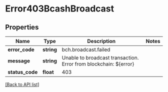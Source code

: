 # Error403BcashBroadcast

## Properties

Name | Type | Description | Notes
------------ | ------------- | ------------- | -------------
**error_code** | **string** | bch.broadcast.failed |
**message** | **string** | Unable to broadcast transaction. Error from blockchain: ${error} |
**status_code** | **float** | 403 |

[[Back to API list]](../../README.md#api-endpoints)
